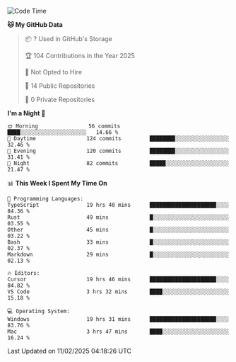 <!--START_SECTION:waka-->
![Code Time](http://img.shields.io/badge/Code%20Time-6%2C657%20hrs%2020%20mins-blue)

**🐱 My GitHub Data** 

> 📦 ? Used in GitHub's Storage 
 > 
> 🏆 104 Contributions in the Year 2025
 > 
> 🚫 Not Opted to Hire
 > 
> 📜 14 Public Repositories 
 > 
> 🔑 0 Private Repositories 
 > 
**I'm a Night 🦉** 

```text
🌞 Morning                56 commits          ████░░░░░░░░░░░░░░░░░░░░░   14.66 % 
🌆 Daytime                124 commits         ████████░░░░░░░░░░░░░░░░░   32.46 % 
🌃 Evening                120 commits         ████████░░░░░░░░░░░░░░░░░   31.41 % 
🌙 Night                  82 commits          █████░░░░░░░░░░░░░░░░░░░░   21.47 % 
```


📊 **This Week I Spent My Time On** 

```text
💬 Programming Languages: 
TypeScript               19 hrs 40 mins      █████████████████████░░░░   84.36 % 
Rust                     49 mins             █░░░░░░░░░░░░░░░░░░░░░░░░   03.55 % 
Other                    45 mins             █░░░░░░░░░░░░░░░░░░░░░░░░   03.22 % 
Bash                     33 mins             █░░░░░░░░░░░░░░░░░░░░░░░░   02.37 % 
Markdown                 29 mins             █░░░░░░░░░░░░░░░░░░░░░░░░   02.13 % 

🔥 Editors: 
Cursor                   19 hrs 46 mins      █████████████████████░░░░   84.82 % 
VS Code                  3 hrs 32 mins       ████░░░░░░░░░░░░░░░░░░░░░   15.18 % 

💻 Operating System: 
Windows                  19 hrs 31 mins      █████████████████████░░░░   83.76 % 
Mac                      3 hrs 47 mins       ████░░░░░░░░░░░░░░░░░░░░░   16.24 % 
```


 Last Updated on 11/02/2025 04:18:26 UTC
<!--END_SECTION:waka-->

